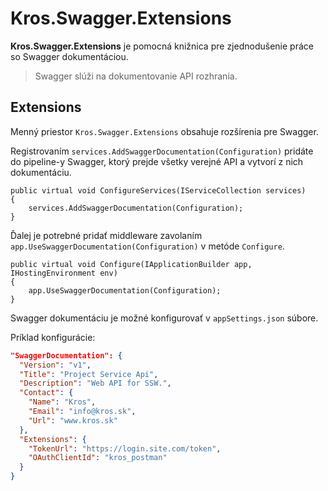 # Kros.Swagger.Extensions

**Kros.Swagger.Extensions** je pomocná knižnica pre zjednodušenie práce so Swagger dokumentáciou.

> Swagger slúži na dokumentovanie API rozhrania.

## Extensions

Menný priestor `Kros.Swagger.Extensions` obsahuje rozšírenia pre Swagger.

Registrovaním `services.AddSwaggerDocumentation(Configuration)` pridáte do pipeline-y Swagger, ktorý prejde všetky verejné API a vytvorí z nich dokumentáciu.

```CSharp
public virtual void ConfigureServices(IServiceCollection services)
{
	services.AddSwaggerDocumentation(Configuration);
}
```

Ďalej je potrebné pridať middleware zavolaním `app.UseSwaggerDocumentation(Configuration)` v metóde `Configure`.

```CSharp
public virtual void Configure(IApplicationBuilder app, IHostingEnvironment env)
{
    app.UseSwaggerDocumentation(Configuration);
}
```

Swagger dokumentáciu je možné konfigurovať v `appSettings.json` súbore.

Príklad konfigurácie:

```json
"SwaggerDocumentation": {
  "Version": "v1",
  "Title": "Project Service Api",
  "Description": "Web API for SSW.",
  "Contact": {
    "Name": "Kros",
    "Email": "info@kros.sk",
    "Url": "www.kros.sk"
  },
  "Extensions": {
    "TokenUrl": "https://login.site.com/token",
    "OAuthClientId": "kros_postman"
  }
}
```

